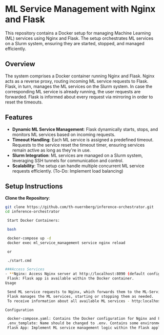 # ML Service Management with Nginx and Flask

This repository contains a Docker setup for managing Machine Learning (ML) services using Nginx and Flask. The setup orchestrates ML services on a Slurm system, ensuring they are started, stopped, and managed efficiently.

## Overview

The system comprises a Docker container running Nginx and Flask. Nginx acts as a reverse proxy, routing incoming ML service requests to Flask. Flask, in turn, manages the ML services on the Slurm system. In case the corresponding ML service is already running, the user requests are forwarded. Flask is informed about every request via mirroring in order to reset the timeouts.

## Features

- **Dynamic ML Service Management**: Flask dynamically starts, stops, and monitors ML services based on incoming requests.
- **Timeout Handling**: Each ML service is assigned a predefined timeout. Requests to the service reset the timeout timer, ensuring services remain active as long as they're in use.
- **Slurm Integration**: ML services are managed on a Slurm system, leveraging SSH tunnels for communication and control.
- **Scalability**: The setup can handle multiple concurrent ML service requests efficiently. (To-Do: Implement load balancing)

## Setup Instructions

   **Clone the Repository**: 
   ```bash
   git clone https://github.com/th-nuernberg/inference-orchestrator.git
   cd inference-orchestrator

    Start Docker Containers:

    bash

    docker-compose up -d
    docker exec ml_service_management service nginx reload

    or 

    ./start.cmd

###Access Services
- **Nginx: Access Nginx server at http://localhost:8090 (default configuration).
    Flask: Flask app is available within the Docker container.
Usage

    Send ML service requests to Nginx, which forwards them to the ML-Service URL and Flask for handling.
    Flask manages the ML services, starting or stopping them as needed.
    To receive information about all available ML services - http:localhost:8090/info

Configuration

    docker-compose.yaml: Contains the Docker configuration for Nginx and Flask containers.
    .env_template: Name should be changed to .env. Contains some environmental  variables.
    Flask App: Implement ML service management logic within the Flask application.
